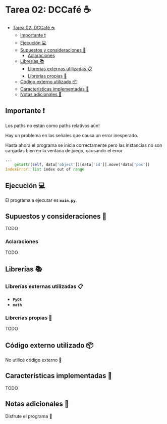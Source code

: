 # Tarea 02: DCCafé :coffee:

- [Tarea 02: DCCafé :coffee:](#tarea-02-dccaf%c3%a9-coffee)
  - [Importante :heavy_exclamation_mark:](#importante-heavyexclamationmark)
  - [Ejecución :computer:](#ejecuci%c3%b3n-computer)
  - [Supuestos y consideraciones :thinking:](#supuestos-y-consideraciones-thinking)
    - [Aclaraciones](#aclaraciones)
  - [Librerías :books:](#librer%c3%adas-books)
    - [Librerías externas utilizadas :clipboard:](#librer%c3%adas-externas-utilizadas-clipboard)
    - [Librerías propias :pencil:](#librer%c3%adas-propias-pencil)
  - [Código externo utilizado :package:](#c%c3%b3digo-externo-utilizado-package)
  - [Características implementadas :wrench:](#caracter%c3%adsticas-implementadas-wrench)
  - [Notas adicionales :moyai:](#notas-adicionales-moyai)

## Importante :heavy_exclamation_mark:

Los paths no están como paths relativos aún!

Hay un problema en las señales que causa un error inesperado.

Hasta ahora el programa se inicia correctamente pero las instancias
no son cargadas bien en la ventana de juego, causando el error
```py
...
    getattr(self, data['object'])[data['id']].move(*data['pos'])
IndexError: list index out of range
```

## Ejecución :computer:

El programa a ejecutar es **`main.py`**.

## Supuestos y consideraciones :thinking:

TODO

### Aclaraciones

TODO

## Librerías :books:

### Librerías externas utilizadas :clipboard:

- **`PyQt`**
- **`math`**

### Librerías propias :pencil:

TODO

## Código externo utilizado :package:

No utilicé código externo :tada:

## Características implementadas :wrench:

TODO

## Notas adicionales :moyai:

Disfrute el programa :tada:
